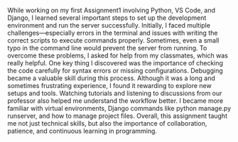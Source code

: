 While working on my first Assignment1 involving Python, VS Code, and Django, I learned several important steps to set up the development environment and run the server successfully. Initially, I faced multiple challenges—especially errors in the terminal and issues with writing the correct scripts to execute commands properly. Sometimes, even a small typo in the command line would prevent the server from running. To overcome these problems, I asked for help from my classmates, which was really helpful. One key thing I discovered was the importance of checking the code carefully for syntax errors or missing configurations. Debugging became a valuable skill during this process. Although it was a long and sometimes frustrating experience, I found it rewarding to explore new setups and tools. Watching tutorials and listening to discussions from our professor also helped me understand the workflow better. I became more familiar with virtual environments, Django commands like python manage.py runserver, and how to manage project files. Overall, this assignment taught me not just technical skills, but also the importance of collaboration, patience, and continuous learning in programming.
